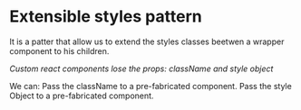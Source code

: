 # Extensible styles pattern

It is a patter that allow us to extend the styles classes beetwen a wrapper component to his children.

*Custom react components lose the props: className and style object*

We can:
    Pass the className to a pre-fabricated component.
    Pass the style Object to a pre-fabricated component.
